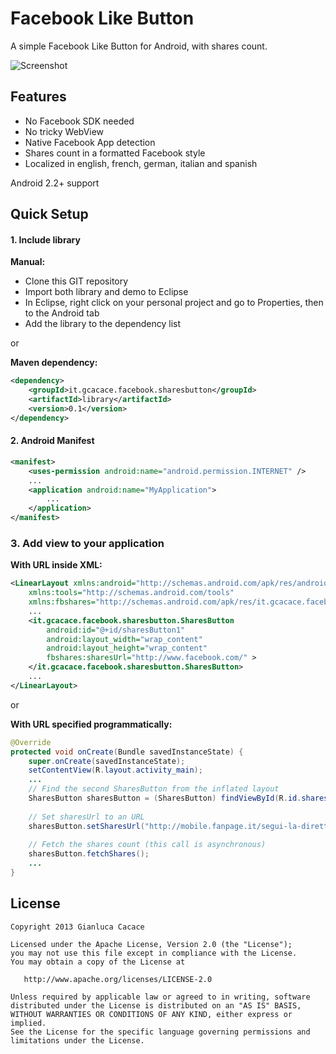 Facebook Like Button
=============================

A simple Facebook Like Button for Android, with shares count.

![Screenshot](https://github.com/gcacace/android-facebook-sharesbutton/raw/master/screenshot.png)

## Features
 * No Facebook SDK needed
 * No tricky WebView
 * Native Facebook App detection
 * Shares count in a formatted Facebook style
 * Localized in english, french, german, italian and spanish

Android 2.2+ support
 
## Quick Setup

#### 1. Include library

**Manual:**
 * Clone this GIT repository
 * Import both library and demo to Eclipse
 * In Eclipse, right click on your personal project and go to Properties, then to the Android tab
 * Add the library to the dependency list

or

**Maven dependency:**
``` xml
<dependency>
	<groupId>it.gcacace.facebook.sharesbutton</groupId>
	<artifactId>library</artifactId>
	<version>0.1</version>
</dependency>
```

#### 2. Android Manifest
``` xml
<manifest>
	<uses-permission android:name="android.permission.INTERNET" />
	...
	<application android:name="MyApplication">
		...
	</application>
</manifest>
```

### 3. Add view to your application

**With URL inside XML:**
``` xml
<LinearLayout xmlns:android="http://schemas.android.com/apk/res/android"
    xmlns:tools="http://schemas.android.com/tools"
    xmlns:fbshares="http://schemas.android.com/apk/res/it.gcacace.facebook.sharesbutton.demo">
	...
    <it.gcacace.facebook.sharesbutton.SharesButton
        android:id="@+id/sharesButton1"
        android:layout_width="wrap_content"
        android:layout_height="wrap_content"
        fbshares:sharesUrl="http://www.facebook.com/" >
    </it.gcacace.facebook.sharesbutton.SharesButton>
	...
</LinearLayout>
```

or

**With URL specified programmatically:**
``` java
@Override
protected void onCreate(Bundle savedInstanceState) {
	super.onCreate(savedInstanceState);
	setContentView(R.layout.activity_main);
	...
	// Find the second SharesButton from the inflated layout
	SharesButton sharesButton = (SharesButton) findViewById(R.id.sharesButton2);
	
	// Set sharesUrl to an URL
	sharesButton.setSharesUrl("http://mobile.fanpage.it/segui-la-diretta-del-google-i-o-2103/");
	
	// Fetch the shares count (this call is asynchronous)
	sharesButton.fetchShares();
	...
}
```

## License

    Copyright 2013 Gianluca Cacace

    Licensed under the Apache License, Version 2.0 (the "License");
    you may not use this file except in compliance with the License.
    You may obtain a copy of the License at

       http://www.apache.org/licenses/LICENSE-2.0

    Unless required by applicable law or agreed to in writing, software
    distributed under the License is distributed on an "AS IS" BASIS,
    WITHOUT WARRANTIES OR CONDITIONS OF ANY KIND, either express or implied.
    See the License for the specific language governing permissions and
    limitations under the License.